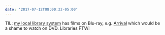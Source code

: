 ```yaml
---
date: '2017-07-12T08:00:32-05:00'
---
```

TIL: [my local library system](https://www.westlibs.org/) has films on Blu-ray, e.g. [Arrival](https://www.westlibs.org/client/en_US/wls_catalog/search/detailnonmodal/ent:$002f$002fSD_ILS$002f0$002fSD_ILS:1846996/one) which would be a shame to watch on DVD. Libraries FTW!
